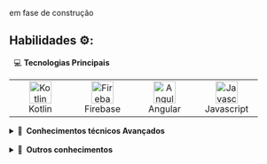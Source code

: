 em fase de construção

## Habilidades ⚙️:

&nbsp; 💻 **Tecnologias Principais**

<table>
    <tr>
        <td align="center" width="96">
            <img src="Imagens/KotlinLogo.png" alt="Kotlin" width="40" height="40">
            <br>Kotlin
        </td>
        <td align="center" width="96">
            <img src="Imagens/FirebaseLogo.png" alt="Firebase" width="40" height="40">
            <br>Firebase
        </td>
        <td align="center" width="96">
            <img src="Imagens/AngularLogo.png" alt="Angular" width="40" height="40">
            <br>Angular
        </td>
        <td align="center" width="96">
            <img src="Imagens/JavascriptLogo.png" alt="Javascript" width="40" height="40">
            <br>Javascript
        </td>
    </tr>
</table>

<details>
  <summary><b>🧠 &nbsp;Conhecimentos técnicos Avançados</b></summary>
&nbsp;

<table>
    <tr>
        <td align="center" width="96">
            <img src="Imagens/KotlinLogo.png" alt="Kotlin" width="40" height="40">
            <br>Kotlin
        </td>
        <td align="center" width="96">
            <img src="Imagens/FirebaseLogo.png" alt="Firebase" width="40" height="40">
            <br>Firebase
        </td>
        <td align="center" width="96">
            <img src="Imagens/AngularLogo.png" alt="Angular" width="40" height="40">
            <br>Angular
        </td>
        <td align="center" width="96">
            <img src="Imagens/JavascriptLogo.png" alt="Javascript" width="40" height="40">
            <br>Javascript
        </td>
    </tr>
    <tr>
        <td align="center" width="96">
            <img src="Imagens/htmlLogo.png" alt="HTML" width="40" height="40">
            <br>HTML
        </td>
        <td align="center" width="96">
            <img src="Imagens/cssLogo.png" alt="CSS" width="40" height="40">
            <br>CSS
        </td>
        <td align="center" width="96">
            <img src="Imagens/JavaLogo.png" alt="Java" width="40" height="40">
            <br>Java
        </td>
        <td align="center" width="96">
            <img src="Imagens/PythonLogo.png" alt="Python" width="40" height="40">
            <br>Python
        </td>
    </tr>
    <tr>
        <td align="center" width="96">
            <img src="Imagens/BashLogo.png" alt="Bash" width="40" height="40">
            <br>Bash
        </td>
        <td align="center" width="96">
            <img src="Imagens/TypescriptLogo.png" alt="TypeScript" width="40" height="40">
            <br>TypeScript
        </td>
        <td align="center" width="96">
            <img src="Imagens/GitLogo.png" alt="GIT" width="40" height="40">
            <br>Git
        </td>
    </tr>
</table>

</details>

<br/>

<details>
  <summary><b>🧠 &nbsp;Outros conhecimentos</b></summary>
&nbsp;

<table>
    <tr>
        <td align="center" width="96">
            <img src="Imagens/c++Logo.png" alt="C++" width="40" height="40">
            <br>&nbsp;C++&nbsp;
        </td>
        <td align="center" width="96">
            <img src="Imagens/phpLogo.png" alt="Php" width="40" height="40">
            <br>&nbsp;PHP&nbsp;
        </td>
        <td align="center" width="96">
            <img src="Imagens/AdobeLogo.png" alt="Adobe" width="40" height="40">
            <br>Adobe
        </td>
        <td align="center" width="96">
            <img src="Imagens/PowerShellLogo.png" alt="PowerShell" width="40" height="40">
            <br>PowerShell
        </td>
    </tr>
    <tr>
        <td align="center" width="96">
            <img src="Imagens/ReactLogo.png" alt="React" width="40" height="40">
            <br>React
        </td>
        <td align="center" width="96">
            <img src="Imagens/SqlLogo.png" alt="SQL" width="40" height="40">
            <br>&nbsp;SQL&nbsp;
        </td>
    </tr>
</table>

</details>
